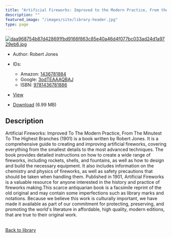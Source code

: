 ```yaml
---
title: "Artificial Fireworks: Improved to the Modern Practice, From the Minutest to the Highest Branches"
description: ""
featured_image: "/images/site/library-header.jpg"
type: page
---
```


<a href="https://drive.google.com/file/d/1fsyYPW2EEOTpuufcLnj-QobPNyXok8o3/view" target="_blank">![daa968754b87d428691fbd9166f863c85e40a46d4f077bc033ad24d1a9729eb6.jpg](/images/library/daa968754b87d428691fbd9166f863c85e40a46d4f077bc033ad24d1a9729eb6.jpg)</a>
* Author: Robert Jones
* IDs:
  * Amazon: <a href="https://www.amazon.com/dp/1436781884" target="_blank">1436781884</a>
  * Google: <a href="https://books.google.com/books?id=3odTEAAAQBAJ" target="_blank">3odTEAAAQBAJ</a>
  * ISBN: <a href="https://www.worldcat.org/isbn/9781436781886" target="_blank">9781436781886</a>
* <a href="https://drive.google.com/file/d/1fsyYPW2EEOTpuufcLnj-QobPNyXok8o3/view" target="_blank">View</a>

* [Download](https://drive.google.com/uc?export=download&id=1fsyYPW2EEOTpuufcLnj-QobPNyXok8o3) (6.99 MB)

## Description<div>
<p>Artificial Fireworks: Improved To The Modern Practice, From The Minutest To The Highest Branches (1901) is a book written by Robert Jones. It is a comprehensive guide to creating and improving artificial fireworks, covering everything from the smallest details to the most advanced techniques. The book provides detailed instructions on how to create a wide range of fireworks, including rockets, shells, and fountains, as well as how to design and build the necessary equipment. It also includes information on the chemistry and physics of fireworks, as well as safety precautions that should be taken when handling them. Published in 1901, Artificial Fireworks is a valuable resource for anyone interested in the history and practice of fireworks making.This scarce antiquarian book is a facsimile reprint of the old original and may contain some imperfections such as library marks and notations. Because we believe this work is culturally important, we have made it available as part of our commitment for protecting, preserving, and promoting the world's literature in affordable, high quality, modern editions, that are true to their original work.</p></div>

<br />[Back to library](/library/)
